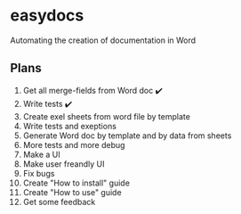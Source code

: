 # easydocs
 Automating the creation of documentation in Word
## Plans
1. Get all merge-fields from Word doc :heavy_check_mark:
2. Write tests :heavy_check_mark:
3. Create exel sheets from word file by template
4. Write tests and exeptions
5. Generate Word doc by template and by data from sheets
6. More tests and more debug
7. Make a UI
8. Make user freandly UI
9. Fix bugs
10. Create "How to install" guide
11. Create "How to use" guide
12. Get some feedback
